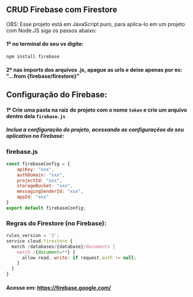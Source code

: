 ## CRUD Firebase com Firestore 

OBS: Esse projeto está em JavaScript puro, para aplica-lo em um projeto com Node.JS siga os passos abaixo:

#### 1º no terminal do seu vs digite: 

```npm
npm install firebase
```
#### 2º nas imports dos arquivos .js, apague as urls e deixe apenas por ex: "...from {firebase/firestore}"

## Configuração do Firebase:

#### 1º Crie uma pasta na raiz do projeto com o nome ``token`` e crie um arquivo dentro dela ``firebase.js``
##### Inclua a configuração do projeto, acessando as configuraçẽos do seu aplicativo no Firebase:

### firebase.js
```js
const firebaseConfig = {
    apiKey: "xxx",
    authDomain: "xxx",
    projectId: "xxx",
    storageBucket: "xxx",
    messagingSenderId: "xxx",
    appId: "xxx"
}
export default firebaseConfig;
```

### Regras do Firestore (no Firebase):
```js
rules_version = '2';
service cloud.firestore {
  match /databases/{database}/documents {
    match /{document=**} {
      allow read, write: if request.auth != null;
    }
  }
}
```
#### Acesse em: https://firebase.google.com/
